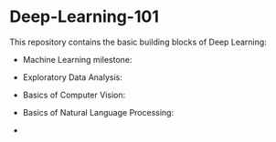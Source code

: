 # Deep-Learning-101

This repository contains the basic building blocks of Deep Learning:

- Machine Learning milestone:

- Exploratory Data Analysis:

- Basics of Computer Vision:

- Basics of Natural Language Processing:

- 
